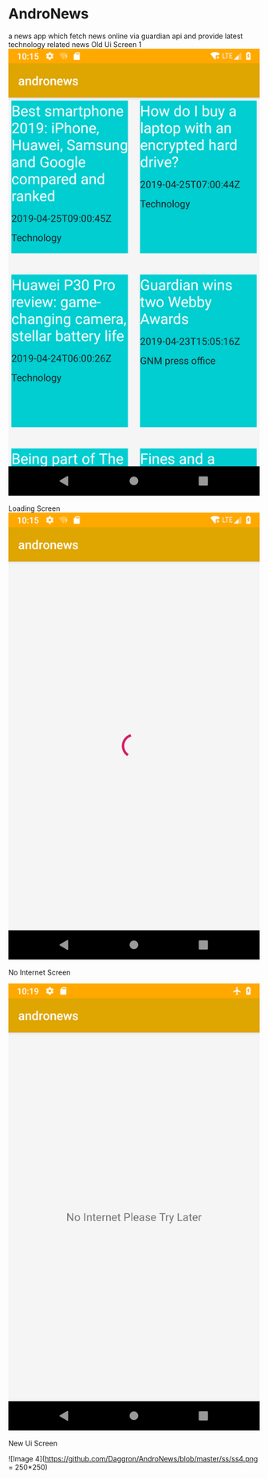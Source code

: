 # AndroNews

a news app which fetch news online via guardian api and provide latest technology related news
Old Ui Screen 1
![image 1](https://github.com/Daggron/AndroNews/blob/master/ss/ss1.png)

Loading Screen
![image 2](https://github.com/Daggron/AndroNews/blob/master/ss/ss2.png)


No Internet Screen

![image 3](https://github.com/Daggron/AndroNews/blob/master/ss/ss3.png)


New Ui Screen

![Image 4](https://github.com/Daggron/AndroNews/blob/master/ss/ss4.png = 250*250)
